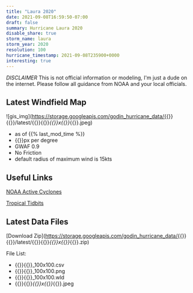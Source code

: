 ```yaml
---
title: "Laura 2020"
date: 2021-09-08T16:59:50-07:00
draft: false
summary: Hurricane Laura 2020
disable_share: true
storm_name: laura
storm_year: 2020
resolution: 100
hurricane_timestamp: 2021-09-08T235900+0000
interesting: true
---
```

*DISCLAIMER* This is not official information or modeling, I'm just a dude on the internet.  Please follow all guidance from NOAA and your local officials.

## Latest Windfield Map
![gis_img](https://storage.googleapis.com/godin_hurricane_data/{{<param storm_name>}}{{<param storm_year>}}/latest/{{<param storm_name>}}{{<param storm_year>}}_{{<param resolution>}}x{{<param resolution>}}_{{<param hurricane_timestamp>}}.jpeg)

- as of {{% last_mod_time %}}
- {{<param resolution>}}px per degree
- GWAF 0.9
- No Friction
- default radius of maximum wind is 15kts

## Useful Links
[NOAA Active Cyclones](https://www.nhc.noaa.gov/)


[Tropical Tidbits](https://www.tropicaltidbits.com/storminfo/)

## Latest Data Files
[Download Zip](https://storage.googleapis.com/godin_hurricane_data/{{<param storm_name>}}{{<param storm_year>}}/latest/{{<param storm_name>}}{{<param storm_year>}}_{{<param resolution>}}x{{<param resolution>}}_{{<param hurricane_timestamp>}}.zip)

File List:
- {{<param storm_name>}}{{<param storm_year>}}_100x100.csv
- {{<param storm_name>}}{{<param storm_year>}}_100x100.png
- {{<param storm_name>}}{{<param storm_year>}}_100x100.wld
- {{<param storm_name>}}{{<param storm_year>}}_{{<param resolution>}}x{{<param resolution>}}_{{<param hurricane_timestamp>}}.jpeg

